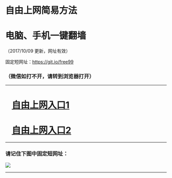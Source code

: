 ﻿# 自由上网简易方法

# 电脑、手机一键翻墙

（2017/10/09 更新，网址有效）

固定短网址：https://git.io/free99

### （微信如打不开，请转到浏览器打开）


***





# &nbsp;&nbsp; <a href="http://ft293277714.fwq-tz-1001.info/fwqtz01.html?t=1009001924 " target="_blank">自由上网入口1</a>
# &nbsp;&nbsp; <a href="http://ft1194618305.fwq-tz-1002.info/fwqtz02.html?t=10090011753 " target="_blank">自由上网入口2</a>
***

### 请记住下图中固定短网址：

<img src="https://s3-us-west-2.amazonaws.com/fwq-1001/yjfq-20170905okok.png" /> 


***

